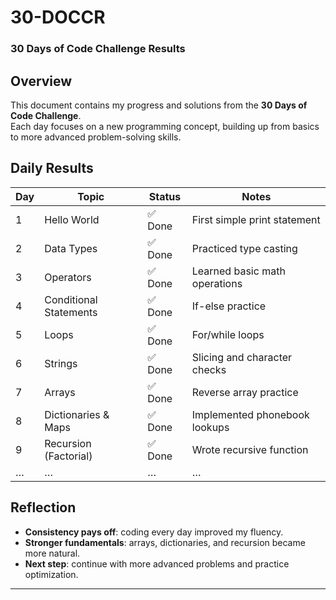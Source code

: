 # 30-DOCCR  
### 30 Days of Code Challenge Results

## Overview
This document contains my progress and solutions from the **30 Days of Code Challenge**.  
Each day focuses on a new programming concept, building up from basics to more advanced problem-solving skills.

## Daily Results
| Day | Topic                    | Status    | Notes                          |
|-----|---------------------------|-----------|--------------------------------|
| 1   | Hello World               | ✅ Done   | First simple print statement   |
| 2   | Data Types                | ✅ Done   | Practiced type casting         |
| 3   | Operators                 | ✅ Done   | Learned basic math operations  |
| 4   | Conditional Statements    | ✅ Done   | If-else practice               |
| 5   | Loops                     | ✅ Done   | For/while loops                |
| 6   | Strings                   | ✅ Done   | Slicing and character checks   |
| 7   | Arrays                    | ✅ Done   | Reverse array practice         |
| 8   | Dictionaries & Maps       | ✅ Done   | Implemented phonebook lookups  |
| 9   | Recursion (Factorial)     | ✅ Done   | Wrote recursive function       |
| …   | …                         | …         | …                              |

## Reflection
- **Consistency pays off**: coding every day improved my fluency.  
- **Stronger fundamentals**: arrays, dictionaries, and recursion became more natural.  
- **Next step**: continue with more advanced problems and practice optimization.  

---
